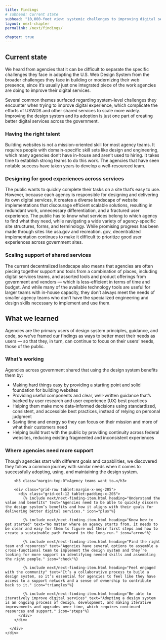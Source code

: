 ```yaml
---
title: Findings
# subhead: Current state
subhead: "10,000-foot view: systemic challenges to improving digital services"
layout: next-chapter
permalink: /next/findings/

chapter: true
---
```


<section class="next-section">
  <div class="grid-container">
    <div class="grid-row">
      <div class="grid-col-12 tablet:grid-col-8 tablet:margin-x-auto desktop:margin-x-0 margin-top-neg-2 next-section-prose" markdown="1">

## Current state

We heard from agencies that it can be difficult to separate the specific challenges they face in adopting the U.S. Web Design System from the broader challenges they face in building or modernizing their web presence, since it’s usually just one integrated piece of the work agencies are doing to improve their digital services.

Several common themes surfaced regarding system-level challenges they encounter when trying to improve digital experience, which complicate the efforts of USWDS and other shared services to scale more widely. Improving the design system and its adoption is just one part of creating better digital services across the government.

### Having the right talent

Building websites is not a mission-oriented skill for most agency teams. It requires people with domain-specific skill sets like design and engineering, which many agencies don’t have in-house and aren’t used to hiring. It takes time to establish strong teams to do this work. The agencies that have seen notable success have taken years to develop a well-resourced team.

### Designing for good experiences across services

The public wants to quickly complete their tasks on a site that’s easy to use. However, because each agency is responsible for designing and delivering its own digital services, it creates a diverse landscape of website implementations that discourage efficient scalable solutions, resulting in redundant work, unnecessary differentiation,
and a fractured user experience. The public has to know what services belong to which agency to find what they need, while navigating a wide variety of agency-specific site structures, forms, and terminology. While promising progress has been made through sites like usa.gov and recreation. gov, decentralized implementation continues to make it difficult to prioritize good user experiences across government sites.

### Scaling support of shared services

The current decentralized landscape also means that agencies are often piecing together support and tools from a combination of places, including digital services teams, and assorted tools and product offerings from government and vendors — which is less-efficient in terms of time and budget. And while many of the available technology tools are useful for larger teams with in-house capacity, they don’t always meet the needs of smaller agency teams who don’t have the specialized engineering and design skills necessary to implement and use them.

</div>
    </div>
  </div>
</section>


<section class="next-section">
  <div class="grid-container">
    <div class="grid-row">
      <div class="grid-col-12 tablet:grid-col-8 tablet:margin-x-auto desktop:margin-x-0 margin-top-neg-2 next-section-prose" markdown="1">

## What we learned

Agencies are the primary users of design system principles, guidance, and code, so we’ve framed our findings as ways to better meet their needs as users — so that they, in turn, can continue to focus on their users’ needs, those of the public.

### What’s working

Agencies across government shared that using the design system benefits them by:

- Making hard things easy by providing a starting point and solid foundation for building websites
- Providing useful components and clear, well-written guidance that’s backed by user research and user experience (UX) best practices
- Helping them make more data-informed decisions using standardized, consistent, and accessible best practices, instead of relying on personal judgment
- Saving time and energy so they can focus on their mission and more of what their customers need
- Helping build trust with the public by providing continuity across federal websites, reducing existing fragmented and inconsistent experiences

### Where agencies need more support

Though agencies start with different goals and capabilities, we discovered they follow a common journey with similar needs when it comes to successfully adopting, using, and maintaining the
design system.

</div>
    </div>
  </div>
</section>

<section class="next-section next-section--shaded">
  <div class="grid-container">
    <div class="grid-row">
      <div class="grid-col-12 tablet:grid-col-8 tablet:margin-x-auto desktop:margin-x-0 margin-top-neg-2 next-section-prose">


        <h3 class="margin-top-0">Agency teams want to…</h3>

        <div class="grid-row tablet:margin-x-neg-205">
          <div class="grid-col-12 tablet:padding-x-205">
            {% include next/next-finding-item.html heading="Understand the value and benefits" text="Agencies need to be able to quickly discern the design system’s benefits and how it aligns with their goals for delivering better digital services." icon="plus"%}

            {% include next/next-finding-item.html heading="Know how to get started" text="No matter where an agency starts from, it needs to be clear and easy for them to figure out their first steps and how to create a sustainable path forward in the long-run." icon="arrow"%}

            {% include next/next-finding-item.html heading="Find the right team and resources" text="Agencies have several options to assemble a cross-functional team to implement the design system and they’re looking for more support in identifying needed skills and assembling the right people." icon="check"%}

            {% include next/next-finding-item.html heading="Feel engaged with the community" text="It’s a collaborative process to build a design system, so it’s essential for agencies to feel like they have access to a support network and a sense of ownership to contribute back to it." icon="triangles"%}

            {% include next/next-finding-item.html heading="Be able to iteratively improve digital services" text="Adopting a design system is an ongoing process of design, development, and making iterative improvements and upgrades over time, which requires continued resources and support." icon="steps"%}
          </div>
        </div>

      </div>
    </div>
  </div>
</section>